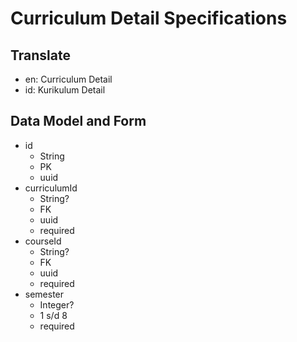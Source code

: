 # Curriculum Detail Specifications

## Translate

- en: Curriculum Detail
- id: Kurikulum Detail

## Data Model and Form

- id
  - String
  - PK
  - uuid
- curriculumId
  - String?
  - FK
  - uuid
  - required
- courseId
  - String?
  - FK
  - uuid
  - required
- semester
  - Integer?
  - 1 s/d 8
  - required

